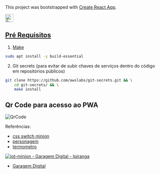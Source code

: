 This project was bootstrapped with [Create React App](https://github.com/facebook/create-react-app).

<a href='https://ko-fi.com/brunocantisano' target='_blank'><img height='15' style='border:0px;height:26px;' src='https://az743702.vo.msecnd.net/cdn/kofi3.png?v=0' border='0' alt='Buy Me a Coffee at ko-fi.com' />

## Pré Requisitos

1. Make

```bash
sudo apt install -y build-essential
```

2. Git secrets (para evitar de subir chaves de serviços dentro do código em repositórios públicos)

```bash
git clone https://github.com/awslabs/git-secrets.git && \
    cd git-secrets/ && \
    make install
```

## Qr Code para acesso ao PWA

![QrCode](arduino/docs/qrcode.png)

Referências: 

* [css switch minion](https://codepen.io/mohab-elhamzawy/pen/qOQKNB)
* [personagem](http://cssdeck.com/labs/minions-css)
* [termometro](https://codepen.io/chrisgannon/pen/vjNNew/)

[![iot-minion - Garagem Digital - Ipiranga](https://res.cloudinary.com/marcomontalbano/image/upload/v1600966110/video_to_markdown/images/youtube--pUK80vrXUAI-c05b58ac6eb4c4700831b2b3070cd403.jpg)](https://youtu.be/pUK80vrXUAI "iot-minion - Garagem Digital - Ipiranga")

* [Garagem Digital](https://www.garagemdigital.io/sentinela-da-garagem-digital/)
